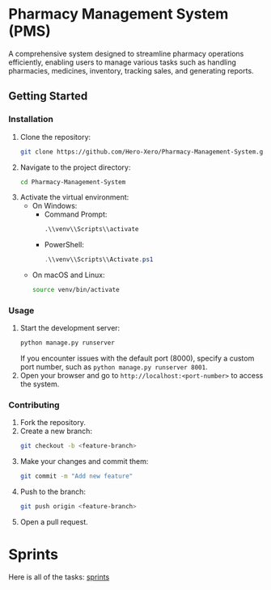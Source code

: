 # Pharmacy Management System (PMS)
A comprehensive system designed to streamline pharmacy operations efficiently, enabling users to manage various tasks such as handling pharmacies, medicines, inventory, tracking sales, and generating reports.

## Getting Started
### Installation
1. Clone the repository:
    ```bash
    git clone https://github.com/Hero-Xero/Pharmacy-Management-System.git
    ```
2. Navigate to the project directory:
    ```bash
    cd Pharmacy-Management-System
    ```
3. Activate the virtual environment:
    - On Windows:
        - Command Prompt:
            ```cmd
            .\\venv\\Scripts\\activate
            ```
        - PowerShell:
            ```powershell
            .\\venv\\Scripts\\Activate.ps1
            ```
    - On macOS and Linux:
        ```bash
        source venv/bin/activate
        ```
### Usage
1. Start the development server:
    ```bash
    python manage.py runserver
    ```
    If you encounter issues with the default port (8000), specify a custom port number, such as `python manage.py runserver 8001`.
2. Open your browser and go to `http://localhost:<port-number>` to access the system.
### Contributing
1. Fork the repository.
2. Create a new branch:
    ```bash
    git checkout -b <feature-branch>
    ```
3. Make your changes and commit them:
    ```bash
    git commit -m "Add new feature"
    ```
4. Push to the branch:
    ```bash
    git push origin <feature-branch>
    ```
5. Open a pull request.

# Sprints
Here is all of the tasks: [sprints](https://github.com/ToYoNiX/pharmacy-management-system/blob/mian/Sprints.md)